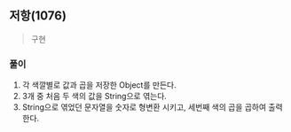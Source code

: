 ## 저항(1076)

> 구현

### 풀이

1. 각 색깔별로 값과 곱을 저장한 Object를 만든다.
2. 3개 중 처음 두 색의 값을 String으로 엮는다.
3. String으로 엮었던 문자열을 숫자로 형변환 시키고, 세번째 색의 곱을 곱하여 출력한다.
